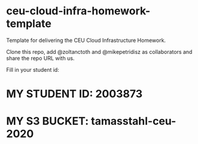 # ceu-cloud-infra-homework-template
Template for delivering the CEU Cloud Infrastructure Homework.

Clone this repo, add @zoltanctoth and @mikepetridisz as collaborators and share the repo URL with us.

Fill in your student id:
# MY STUDENT ID: 2003873
# MY S3 BUCKET: tamasstahl-ceu-2020

